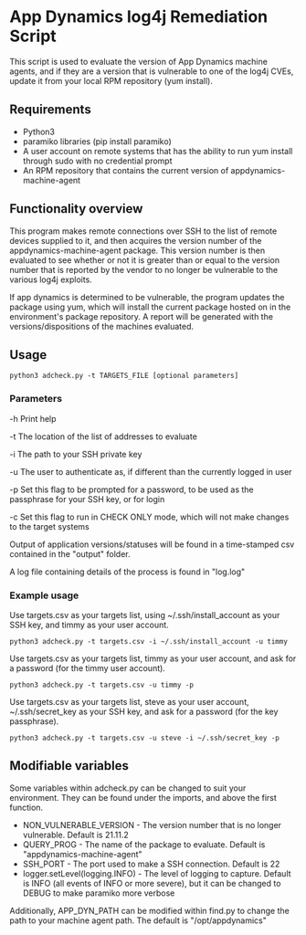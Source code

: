 # App Dynamics log4j Remediation Script
This script is used to evaluate the version of App Dynamics machine agents, and if they are a version that is vulnerable to one of the log4j CVEs, update it from your local RPM repository (yum install).

## Requirements
+ Python3
+ paramiko libraries (pip install paramiko)
+ A user account on remote systems that has the ability to run yum install through sudo with no credential prompt
+ An RPM repository that contains the current version of appdynamics-machine-agent

## Functionality overview
This program makes remote connections over SSH to the list of remote devices supplied to it, and then acquires the version number of the appdynamics-machine-agent package. This version number is then evaluated to see whether or not it is greater than or equal to the version number that is reported by the vendor to no longer be vulnerable to the various log4j exploits. 

If app dynamics is determined to be vulnerable, the program updates the package using yum, which will install the current package hosted on in the environment's package repository. A report will be generated with the versions/dispositions of the machines evaluated.

## Usage
`python3 adcheck.py -t TARGETS_FILE [optional parameters]`
### Parameters
-h Print help

-t The location of the list of addresses to evaluate

-i The path to your SSH private key

-u The user to authenticate as, if different than the currently logged in user

-p Set this flag to be prompted for a password, to be used as the passphrase for your SSH key, or for login

-c Set this flag to run in CHECK ONLY mode, which will not make changes to the target systems

Output of application versions/statuses will be found in a time-stamped csv contained in the "output" folder.

A log file containing details of the process is found in "log.log"

### Example usage
Use targets.csv as your targets list, using ~/.ssh/install_account as your SSH key, and timmy as your user account.

`python3 adcheck.py -t targets.csv -i ~/.ssh/install_account -u timmy`

Use targets.csv as your targets list, timmy as your user account, and ask for a password (for the timmy user account).

`python3 adcheck.py -t targets.csv -u timmy -p`

Use targets.csv as your targets list, steve as your user account, ~/.ssh/secret_key as your SSH key, and ask for a password (for the key passphrase).

`python3 adcheck.py -t targets.csv -u steve -i ~/.ssh/secret_key -p`

## Modifiable variables 
Some variables within adcheck.py can be changed to suit your environment. They can be found under the imports, and above the first function.

+ NON\_VULNERABLE_VERSION - The version number that is no longer vulnerable. Default is 21.11.2
+ QUERY_PROG - The name of the package to evaluate. Default is "appdynamics-machine-agent"
+ SSH_PORT - The port used to make a SSH connection. Default is 22
+ logger.setLevel(logging.INFO) - The level of logging to capture. Default is INFO (all events of INFO or more severe), but it can be changed to DEBUG to make paramiko more verbose

Additionally, APP\_DYN_PATH can be modified within find.py to change the path to your machine agent path. The default is "/opt/appdynamics"
